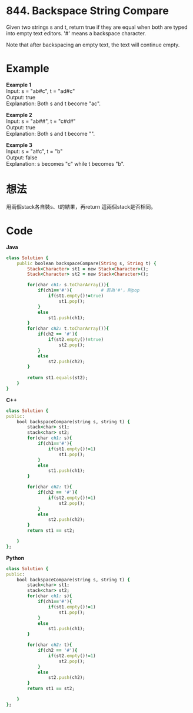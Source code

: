 # 844. Backspace String Compare
Given two strings s and t, return true if they are equal when both are typed into empty text editors. '#' means a backspace character.  

Note that after backspacing an empty text, the text will continue empty.  

 
# Example  
**Example 1**  
Input: s = "ab#c", t = "ad#c"  
Output: true  
Explanation: Both s and t become "ac".  

**Example 2**  
Input: s = "ab##", t = "c#d#"  
Output: true  
Explanation: Both s and t become "".  

**Example 3**  
Input: s = "a#c", t = "b"  
Output: false  
Explanation: s becomes "c" while t becomes "b".  

# 想法
用兩個stack各自裝s、t的結果，再return 這兩個stack是否相同。  

# Code
**Java**  
```ruby
class Solution {
    public boolean backspaceCompare(String s, String t) {
        Stack<Character> st1 = new Stack<Character>();
        Stack<Character> st2 = new Stack<Character>();

        for(char ch1: s.toCharArray()){
            if(ch1=='#'){           # 若為'#'，則pop
                if(st1.empty()!=true)
                    st1.pop();
            }
            else
                st1.push(ch1);
        }
        for(char ch2: t.toCharArray()){
            if(ch2 == '#'){
                if(st2.empty()!=true)
                    st2.pop();
            }
            else
                st2.push(ch2);
        }
        
        return st1.equals(st2);
    }
}
```
**C++**  
```ruby
class Solution {
public:
    bool backspaceCompare(string s, string t) {
        stack<char> st1;
        stack<char> st2;
        for(char ch1: s){
            if(ch1=='#'){
                if(st1.empty()!=1)
                    st1.pop();
            }
            else
                st1.push(ch1);
        }

        for(char ch2: t){
            if(ch2 == '#'){
                if(st2.empty()!=1)
                    st2.pop();
            }
            else
                st2.push(ch2);
        }
        return st1 == st2;

    }
};
```
**Python**  
```ruby
class Solution {
public:
    bool backspaceCompare(string s, string t) {
        stack<char> st1;
        stack<char> st2;
        for(char ch1: s){
            if(ch1=='#'){
                if(st1.empty()!=1)
                    st1.pop();
            }
            else
                st1.push(ch1);
        }

        for(char ch2: t){
            if(ch2 == '#'){
                if(st2.empty()!=1)
                    st2.pop();
            }
            else
                st2.push(ch2);
        }
        return st1 == st2;

    }
};
```
